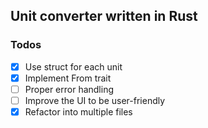 ## Unit converter written in Rust
### Todos
- [X] Use struct for each unit
- [X] Implement From trait
- [ ] Proper error handling
- [ ] Improve the UI to be user-friendly
- [X] Refactor into multiple files
